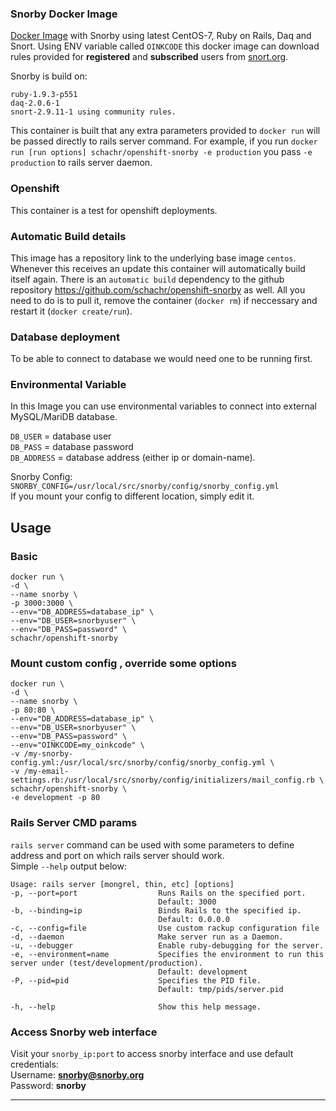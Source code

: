 ### Snorby Docker Image

[Docker Image](https://hub.docker.com/r/schachr/openshift-snorby/) with Snorby using latest CentOS-7, Ruby on Rails, Daq and Snort.
Using ENV variable called `OINKCODE` this docker image can download rules provided for **registered** and **subscribed** users from [snort.org](https://www.snort.org).  

Snorby is build on:  
    
    ruby-1.9.3-p551
    daq-2.0.6-1
    snort-2.9.11-1 using community rules.  

This container is built that any extra parameters provided to `docker run` will be passed directly to rails server command. For example, if you run `docker run [run options] schachr/openshift-snorby -e production` you pass `-e production` to rails server daemon.

### Openshift
This container is a test for openshift deployments.

### Automatic Build details
This image has a repository link to the underlying base image `centos`. Whenever this receives an update this container will automatically build itself again.
There is an `automatic build` dependency to the github repository https://github.com/schachr/openshift-snorby as well.
All you need to do is to pull it, remove the container (`docker rm`) if neccessary and restart it (`docker create/run`).

### Database deployment 
To be able to connect to database we would need one to be running first. 

### Environmental Variable
In this Image you can use environmental variables to connect into external MySQL/MariDB database.  

`DB_USER` = database user  
`DB_PASS` = database password  
`DB_ADDRESS` = database address (either ip or domain-name).

Snorby Config:  
`SNORBY_CONFIG=/usr/local/src/snorby/config/snorby_config.yml`  
If you mount your config to different location, simply edit it.

## Usage
### Basic

    docker run \
    -d \
    --name snorby \
    -p 3000:3000 \
    --env="DB_ADDRESS=database_ip" \
    --env="DB_USER=snorbyuser" \
    --env="DB_PASS=password" \
    schachr/openshift-snorby


### Mount custom config , override some options

    docker run \
    -d \
    --name snorby \
    -p 80:80 \
    --env="DB_ADDRESS=database_ip" \
    --env="DB_USER=snorbyuser" \
    --env="DB_PASS=password" \
    --env="OINKCODE=my_oinkcode" \
    -v /my-snorby-config.yml:/usr/local/src/snorby/config/snorby_config.yml \
    -v /my-email-settings.rb:/usr/local/src/snorby/config/initializers/mail_config.rb \
    schachr/openshift-snorby \
    -e development -p 80

### Rails Server CMD params
`rails server` command can be used with some parameters to define address and port on which rails server should work.  
Simple `--help` output below:

	Usage: rails server [mongrel, thin, etc] [options]
    -p, --port=port                  Runs Rails on the specified port.
                                     Default: 3000
    -b, --binding=ip                 Binds Rails to the specified ip.
                                     Default: 0.0.0.0
    -c, --config=file                Use custom rackup configuration file
    -d, --daemon                     Make server run as a Daemon.
    -u, --debugger                   Enable ruby-debugging for the server.
    -e, --environment=name           Specifies the environment to run this server under (test/development/production).
                                     Default: development
    -P, --pid=pid                    Specifies the PID file.
                                     Default: tmp/pids/server.pid

    -h, --help                       Show this help message.


### Access Snorby web interface
Visit your `snorby_ip:port` to access snorby interface and use default credentials:  
Username: **snorby@snorby.org**  
Password: **snorby**  

---
